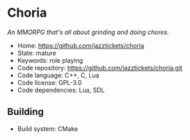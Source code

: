 # Choria

_An MMORPG that's all about grinding and doing chores._

- Home: https://github.com/jazztickets/choria
- State: mature
- Keywords: role playing
- Code repository: https://github.com/jazztickets/choria.git
- Code language: C++, C, Lua
- Code license: GPL-3.0
- Code dependencies: Lua, SDL

## Building

- Build system: CMake

